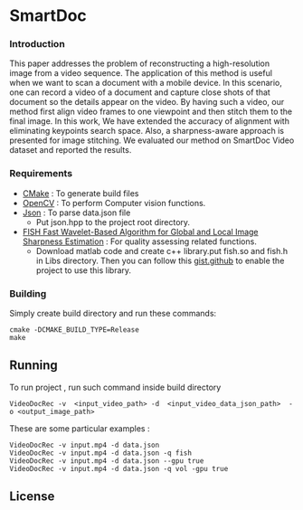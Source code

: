 # SmartDoc

### Introduction
This paper addresses the problem of reconstructing a high-resolution image from 
a video sequence. The application of this method is useful when we want to scan 
a document with a mobile device. In this scenario, one can record a video of a 
document and capture close shots of that document so the details appear on the video. 
By having such a video, our method first align video frames to one viewpoint and 
then stitch them to the final image. In this work, We have extended the accuracy 
of alignment with eliminating keypoints search space. Also, a sharpness-aware 
approach is presented for image stitching. We evaluated our method on SmartDoc 
Video dataset and reported the results.

### Requirements

* [CMake](https://cmake.org/) : To generate  build files
* [OpenCV](https://opencv.org/) : To perform Computer vision functions.
* [Json](https://github.com/nlohmann/json) : To parse data.json file
    * Put json.hpp to the project root directory.
* [FISH  Fast Wavelet-Based Algorithm for Global and Local Image Sharpness Estimation](https://sites.google.com/site/vapovu/papers) 
: For quality assessing related functions.
    * Download matlab code and create c++ library.put fish.so and fish.h in Libs directory. Then you can follow this [gist.github](https://gist.github.com/minooei/1ec439dd91857d35d7b2d963056f2a45)
    to enable the project to use this library.     
### Building
Simply create build directory and run these commands:

```shell
cmake -DCMAKE_BUILD_TYPE=Release
make
```

## Running
To run project , run such command inside build directory
```shell
VideoDocRec -v  <input_video_path> -d  <input_video_data_json_path>  -o <output_image_path>
```
These are some particular examples :
```shell
VideoDocRec -v input.mp4 -d data.json
VideoDocRec -v input.mp4 -d data.json -q fish
VideoDocRec -v input.mp4 -d data.json --gpu true
VideoDocRec -v input.mp4 -d data.json -q vol -gpu true
```


## License

